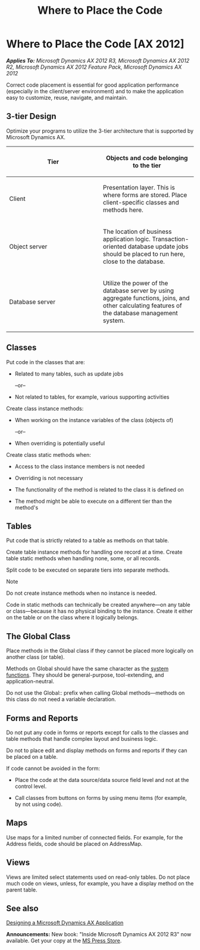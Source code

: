 ﻿---
title: Where to Place the Code
TOCTitle: Where to Place the Code
ms:assetid: a1576a4d-7408-40df-8a3e-ed82472b1d65
ms:mtpsurl: https://msdn.microsoft.com/en-us/library/Aa849024(v=AX.60)
ms:contentKeyID: 35248304
ms.date: 05/18/2015
mtps_version: v=AX.60
---

# Where to Place the Code [AX 2012]


_**Applies To:** Microsoft Dynamics AX 2012 R3, Microsoft Dynamics AX 2012 R2, Microsoft Dynamics AX 2012 Feature Pack, Microsoft Dynamics AX 2012_

Correct code placement is essential for good application performance (especially in the client/server environment) and to make the application easy to customize, reuse, navigate, and maintain.

## 3-tier Design

Optimize your programs to utilize the 3-tier architecture that is supported by Microsoft Dynamics AX.

<table>
<colgroup>
<col style="width: 50%" />
<col style="width: 50%" />
</colgroup>
<thead>
<tr class="header">
<th><p>Tier</p></th>
<th><p>Objects and code belonging to the tier</p></th>
</tr>
</thead>
<tbody>
<tr class="odd">
<td><p>Client</p></td>
<td><p>Presentation layer. This is where forms are stored. Place client-specific classes and methods here.</p></td>
</tr>
<tr class="even">
<td><p>Object server</p></td>
<td><p>The location of business application logic. Transaction-oriented database update jobs should be placed to run here, close to the database.</p></td>
</tr>
<tr class="odd">
<td><p>Database server</p></td>
<td><p>Utilize the power of the database server by using aggregate functions, joins, and other calculating features of the database management system.</p></td>
</tr>
</tbody>
</table>


## Classes

Put code in the classes that are:

  - Related to many tables, such as update jobs
    
    –or–

  - Not related to tables, for example, various supporting activities

Create class instance methods:

  - When working on the instance variables of the class (objects of)
    
    –or–

  - When overriding is potentially useful

Create class static methods when:

  - Access to the class instance members is not needed

  - Overriding is not necessary

  - The functionality of the method is related to the class it is defined on

  - The method might be able to execute on a different tier than the method's

## Tables

Put code that is strictly related to a table as methods on that table.

Create table instance methods for handling one record at a time. Create table static methods when handling none, some, or all records.

Split code to be executed on separate tiers into separate methods.


> [!NOTE]
> <P>Do not create instance methods when no instance is needed.</P>
> <P>Code in static methods can technically be created anywhere—on any table or class—because it has no physical binding to the instance. Create it either on the table or on the class where it logically belongs.</P>



## The Global Class

Place methods in the Global class if they cannot be placed more logically on another class (or table).

Methods on Global should have the same character as the [system functions](https://msdn.microsoft.com/en-us/library/aa856741\(v=ax.60\)). They should be general-purpose, tool-extending, and application-neutral.

Do not use the Global:: prefix when calling Global methods—methods on this class do not need a variable declaration.

## Forms and Reports

Do not put any code in forms or reports except for calls to the classes and table methods that handle complex layout and business logic.

Do not to place edit and display methods on forms and reports if they can be placed on a table.

If code cannot be avoided in the form:

  - Place the code at the data source/data source field level and not at the control level.

  - Call classes from buttons on forms by using menu items (for example, by not using code).

## Maps

Use maps for a limited number of connected fields. For example, for the Address fields, code should be placed on AddressMap.

## Views

Views are limited select statements used on read-only tables. Do not place much code on views, unless, for example, you have a display method on the parent table.

## See also

[Designing a Microsoft Dynamics AX Application](designing-a-microsoft-dynamics-ax-application.md)

  
**Announcements:** New book: "Inside Microsoft Dynamics AX 2012 R3" now available. Get your copy at the [MS Press Store](https://www.microsoftpressstore.com/store/inside-microsoft-dynamics-ax-2012-r3-9780735685109).

